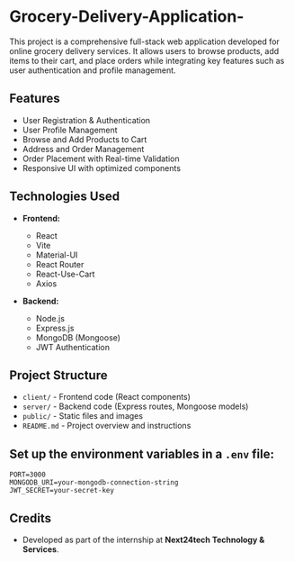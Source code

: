 # Grocery-Delivery-Application-


This project is a comprehensive full-stack web application developed for online grocery delivery services. It allows users to browse products, add items to their cart, and place orders while integrating key features such as user authentication and profile management.

## Features
- User Registration & Authentication
- User Profile Management
- Browse and Add Products to Cart
- Address and Order Management
- Order Placement with Real-time Validation
- Responsive UI with optimized components

## Technologies Used
- **Frontend:**
  - React
  - Vite
  - Material-UI
  - React Router
  - React-Use-Cart
  - Axios

- **Backend:**
  - Node.js
  - Express.js
  - MongoDB (Mongoose)
  - JWT Authentication

## Project Structure
- `client/` - Frontend code (React components)
- `server/` - Backend code (Express routes, Mongoose models)
- `public/` - Static files and images
- `README.md` - Project overview and instructions

## Set up the environment variables in a `.env` file:

    PORT=3000
    MONGODB_URI=your-mongodb-connection-string
    JWT_SECRET=your-secret-key


## Credits
- Developed as part of the internship at **Next24tech Technology & Services**.


